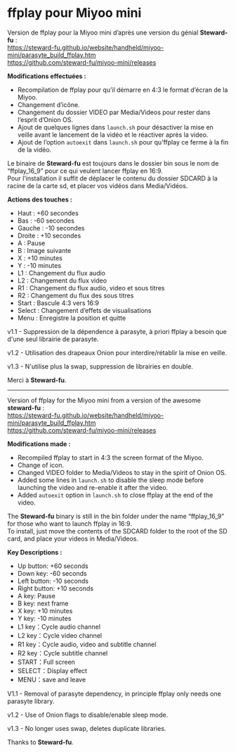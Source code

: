 <h1 class="code-line" data-line-start=0 data-line-end=1 ><a id="ffplay_pour_Miyoo_mini_0"></a>ffplay pour Miyoo mini</h1>
<p class="has-line-data" data-line-start="1" data-line-end="4">Version de ffplay pour la Miyoo mini d’après une version du génial <strong>Steward-fu</strong> :<br>
<a href="https://steward-fu.github.io/website/handheld/miyoo-mini/parasyte_build_ffplay.htm">https://steward-fu.github.io/website/handheld/miyoo-mini/parasyte_build_ffplay.htm</a><br>
<a href="https://github.com/steward-fu/miyoo-mini/releases">https://github.com/steward-fu/miyoo-mini/releases</a></p>
<p class="has-line-data" data-line-start="5" data-line-end="6"><strong>Modifications effectuées :</strong></p>
<ul>
<li class="has-line-data" data-line-start="6" data-line-end="7">Recompilation de ffplay pour qu’il démarre en 4:3 le format d’écran de la Miyoo.</li>
<li class="has-line-data" data-line-start="7" data-line-end="8">Changement d’icône.</li>
<li class="has-line-data" data-line-start="8" data-line-end="9">Changement du dossier VIDEO par Media/Videos pour rester dans l’esprit d’Onion OS.</li>
<li class="has-line-data" data-line-start="9" data-line-end="10">Ajout de quelques lignes dans <code>launch.sh</code> pour désactiver la mise en veille avant le lancement de la vidéo et le réactiver après la video.</li>
<li class="has-line-data" data-line-start="10" data-line-end="12">Ajout de l’option <code>autoexit</code> dans <code>launch.sh</code> pour qu’ffplay ce ferme à la fin de la vidéo.</li>
</ul>
<p class="has-line-data" data-line-start="12" data-line-end="14">Le binaire de <strong>Steward-fu</strong> est toujours dans le dossier bin sous le nom de “ffplay_16_9” pour ce qui veulent lancer ffplay en 16:9.<br>
Pour l’installation il suffit de déplacer le contenu du dossier SDCARD à la racine de la carte sd, et placer vos vidéos dans Media/Vidéos.</p>
<p class="has-line-data" data-line-start="15" data-line-end="16"><strong>Actions des touches :</strong></p>
<ul>
<li class="has-line-data" data-line-start="16" data-line-end="17">Haut : +60 secondes</li>
<li class="has-line-data" data-line-start="17" data-line-end="18">Bas : -60 secondes</li>
<li class="has-line-data" data-line-start="18" data-line-end="19">Gauche : -10 secondes</li>
<li class="has-line-data" data-line-start="19" data-line-end="20">Droite : +10 secondes</li>
<li class="has-line-data" data-line-start="20" data-line-end="21">A : Pause</li>
<li class="has-line-data" data-line-start="21" data-line-end="22">B : Image suivante</li>
<li class="has-line-data" data-line-start="22" data-line-end="23">X : +10 minutes</li>
<li class="has-line-data" data-line-start="23" data-line-end="24">Y : -10 minutes</li>
<li class="has-line-data" data-line-start="24" data-line-end="25">L1 : Changement du flux audio</li>
<li class="has-line-data" data-line-start="25" data-line-end="26">L2 : Changement du flux video</li>
<li class="has-line-data" data-line-start="26" data-line-end="27">R1 : Changement du flux audio, video et sous titres</li>
<li class="has-line-data" data-line-start="27" data-line-end="28">R2 : Changement du flux des sous titres</li>
<li class="has-line-data" data-line-start="28" data-line-end="29">Start : Bascule 4:3 vers 16:9</li>
<li class="has-line-data" data-line-start="29" data-line-end="30">Select : Changement d’effets de visualisations</li>
<li class="has-line-data" data-line-start="30" data-line-end="32">Menu : Enregistre la position et quitte</li>
</ul>
<p class="has-line-data" data-line-start="32" data-line-end="33">v1.1 - Suppression de la dépendence à parasyte, à priori ffplay a besoin que d'une seul librairie de parasyte.</p>
<p class="has-line-data" data-line-start="33" data-line-end="34">v1.2 - Utilisation des drapeaux Onion pour interdire/rétablir la mise en veille.</p>
<p class="has-line-data" data-line-start="33" data-line-end="34">v1.3 - N'utilise plus la swap, suppression de librairies en double.</p>
<p class="has-line-data" data-line-start="35" data-line-end="36">Merci à <strong>Steward-fu</strong>.</p>
<hr>
<p class="has-line-data" data-line-start="37" data-line-end="40">Version of ffplay for the Miyoo mini from a version of the awesome <strong>steward-fu</strong> :<br>
<a href="https://steward-fu.github.io/website/handheld/miyoo-mini/parasyte_build_ffplay.htm">https://steward-fu.github.io/website/handheld/miyoo-mini/parasyte_build_ffplay.htm</a><br>
<a href="https://github.com/steward-fu/miyoo-mini/releases">https://github.com/steward-fu/miyoo-mini/releases</a></p>
<p class="has-line-data" data-line-start="41" data-line-end="42"><strong>Modifications made :</strong></p>
<ul>
<li class="has-line-data" data-line-start="42" data-line-end="43">Recompiled ffplay to start in 4:3 the screen format of the Miyoo.</li>
<li class="has-line-data" data-line-start="43" data-line-end="44">Change of icon.</li>
<li class="has-line-data" data-line-start="44" data-line-end="45">Changed VIDEO folder to Media/Videos to stay in the spirit of Onion OS.</li>
<li class="has-line-data" data-line-start="45" data-line-end="46">Added some lines in <code>launch.sh</code> to disable the sleep mode before launching the video and re-enable it after the video.</li>
<li class="has-line-data" data-line-start="47" data-line-end="48">Added <code>autoexit</code> option in <code>launch.sh</code> to close ffplay at the end of the video.</li>
</ul>
<p class="has-line-data" data-line-start="48" data-line-end="50">The <strong>Steward-fu</strong> binary is still in the bin folder under the name “ffplay_16_9” for those who want to launch ffplay in 16:9.<br>
To install, just move the contents of the SDCARD folder to the root of the SD card, and place your videos in Media/Videos.</p>
<p class="has-line-data" data-line-start="51" data-line-end="52"><strong>Key Descriptions :</strong></p>
<ul>
<li class="has-line-data" data-line-start="52" data-line-end="53">Up button: +60 seconds</li>
<li class="has-line-data" data-line-start="53" data-line-end="54">Down key: -60 seconds</li>
<li class="has-line-data" data-line-start="54" data-line-end="55">Left button: -10 seconds</li>
<li class="has-line-data" data-line-start="55" data-line-end="56">Right button: +10 seconds</li>
<li class="has-line-data" data-line-start="56" data-line-end="57">A key: Pause</li>
<li class="has-line-data" data-line-start="57" data-line-end="58">B key: next frame</li>
<li class="has-line-data" data-line-start="58" data-line-end="59">X key: +10 minutes</li>
<li class="has-line-data" data-line-start="59" data-line-end="60">Y key: -10 minutes</li>
<li class="has-line-data" data-line-start="60" data-line-end="61">L1 key：Cycle audio channel</li>
<li class="has-line-data" data-line-start="61" data-line-end="62">L2 key：Cycle video channel</li>
<li class="has-line-data" data-line-start="62" data-line-end="63">R1 key：Cycle audio, video and subtitle channel</li>
<li class="has-line-data" data-line-start="63" data-line-end="64">R2 key：Cycle subtitle channel</li>
<li class="has-line-data" data-line-start="64" data-line-end="65">START：Full screen</li>
<li class="has-line-data" data-line-start="65" data-line-end="66">SELECT：Display effect</li>
<li class="has-line-data" data-line-start="66" data-line-end="67">MENU：save and leave</li>
</ul>
<p class="has-line-data" data-line-start="67" data-line-end="68">V1.1 - Removal of parasyte dependency, in principle ffplay only needs one parasyte library.</p>
<p class="has-line-data" data-line-start="68" data-line-end="69">v1.2 - Use of Onion flags to disable/enable sleep mode.</p>
<p class="has-line-data" data-line-start="69" data-line-end="70">v1.3 - No longer uses swap, deletes duplicate libraries.</p>
<p class="has-line-data" data-line-start="70" data-line-end="71">Thanks to <strong>Steward-fu</strong>.</p>
